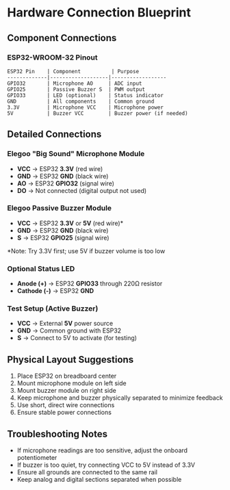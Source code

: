 # Hardware Connection Blueprint

## Component Connections

### ESP32-WROOM-32 Pinout
```
ESP32 Pin    | Component          | Purpose
-------------|-------------------|------------------
GPIO32       | Microphone AO     | ADC input
GPIO25       | Passive Buzzer S  | PWM output
GPIO33       | LED (optional)    | Status indicator
GND          | All components    | Common ground
3.3V         | Microphone VCC    | Microphone power
5V           | Buzzer VCC        | Buzzer power (if needed)
```

## Detailed Connections

### Elegoo "Big Sound" Microphone Module
- **VCC** → ESP32 **3.3V** (red wire)
- **GND** → ESP32 **GND** (black wire)  
- **AO** → ESP32 **GPIO32** (signal wire)
- **DO** → Not connected (digital output not used)

### Elegoo Passive Buzzer Module
- **VCC** → ESP32 **3.3V** or **5V** (red wire)*
- **GND** → ESP32 **GND** (black wire)
- **S** → ESP32 **GPIO25** (signal wire)

*Note: Try 3.3V first; use 5V if buzzer volume is too low

### Optional Status LED
- **Anode (+)** → ESP32 **GPIO33** through 220Ω resistor
- **Cathode (-)** → ESP32 **GND**

### Test Setup (Active Buzzer)
- **VCC** → External **5V** power source
- **GND** → Common ground with ESP32
- **S** → Connect to 5V to activate (for testing)

## Physical Layout Suggestions
1. Place ESP32 on breadboard center
2. Mount microphone module on left side
3. Mount buzzer module on right side
4. Keep microphone and buzzer physically separated to minimize feedback
5. Use short, direct wire connections
6. Ensure stable power connections

## Troubleshooting Notes
- If microphone readings are too sensitive, adjust the onboard potentiometer
- If buzzer is too quiet, try connecting VCC to 5V instead of 3.3V
- Ensure all grounds are connected to the same rail
- Keep analog and digital sections separated when possible